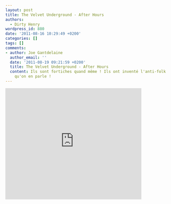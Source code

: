 ```yaml
---
layout: post
title: The Velvet Underground - After Hours
authors:
  - Dirty Henry
wordpress_id: 880
date: '2011-08-16 10:29:49 +0200'
categories: []
tags: []
comments:
- author: Joe Gantdelaine
  author_email: ''
  date: '2011-08-19 09:21:59 +0200'
  title: The Velvet Underground - After Hours
  content: Ils sont fortiches quand même ! Ils ont inventé l'anti-folk 40 ans avant
    qu'on en parle !
---
```

<iframe width="425" height="349" src="http://www.youtube.com/embed/tE8KBWgUZxw" frameborder="0" allowfullscreen></iframe>
